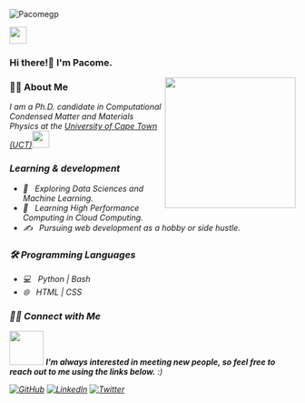 <p align="left">
  <img src="https://komarev.com/ghpvc/?username=Pacomegp" alt="Pacomegp"/>
</p> <img src="https://media.giphy.com/media/dxn6fRlTIShoeBr69N/giphy.gif" width="30">

### Hi there!👋 I'm Pacome.

<img align='right' src="https://media.giphy.com/media/M9gbBd9nbDrOTu1Mqx/giphy.gif" width="230">

<h3> 👨🏻 About Me </h3>

<p><em>I am a Ph.D. candidate in Computational Condensed Matter and Materials Physics at the <a href="https://www.uct.ac.za/">University of Cape Town (UCT)</a><img src="https://media.giphy.com/media/fYSnHlufseco8Fh93Z/giphy.gif" width="30">
  
<h3> Learning & development </h3>

- 🤔 &nbsp; Exploring Data Sciences and Machine Learning.
- 🌱 &nbsp; Learning High Performance Computing in Cloud Computing.
- ✍️ &nbsp; Pursuing web development as a hobby or side hustle.

<h3> 🛠 Programming Languages </h3>

- 💻 &nbsp; Python | Bash
- 🌐 &nbsp; HTML | CSS

<h3> 🤝🏻 Connect with Me </h3>
<img src="https://media.giphy.com/media/LnQjpWaON8nhr21vNW/giphy.gif" width="60"> <em><b>I'm always interested in meeting new people, so feel free to reach out to me using the links below.</b> :)</em>

<br/>

<p align="left">
<a href="https://github.com/Pacomegp/" target="_blank"><img alt="GitHub" src="https://img.shields.io/badge/GitHub-@Pacomegp-blue?style=flat&logo=github"></a>
<a href="https://www.linkedin.com/in/pacome-nguimeya/" target="_blank"><img alt="LinkedIn" src="https://img.shields.io/badge/LinkedIn-pacome nguimeya-blue?style=flat&logo=linkedin"></a>
<a href="https://twitter.com/pacomenguimeya" target="_blank"><img alt="Twitter" src="https://img.shields.io/badge/Twitter-@pacomenguimeya-blue?style=flat&logo=twitter"></a>
</p>




